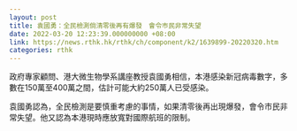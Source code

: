 ```yaml
---
layout: post
title: 袁國勇：全民檢測倘清零後再有爆發　會令巿民非常失望
date: 2022-03-20 12:23:39.000000000 +08:00
link: https://news.rthk.hk/rthk/ch/component/k2/1639899-20220320.htm
categories: rthk
---
```


政府專家顧問、港大微生物學系講座教授袁國勇相信，本港感染新冠病毒數字，多數在150萬至400萬之間，估計可能大約250萬人已受感染。

袁國勇認為，全民檢測是要慎重考慮的事情，如果清零後再出現爆發，會令巿民非常失望。他又認為本港現時應放寬對國際航班的限制。
